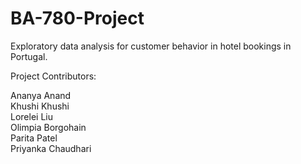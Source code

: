 # BA-780-Project
Exploratory data analysis for customer behavior in hotel bookings in Portugal.

Project Contributors:

Ananya Anand <br>
Khushi Khushi <br>
Lorelei Liu <br>
Olimpia Borgohain <br>
Parita Patel <br>
Priyanka Chaudhari <br>
